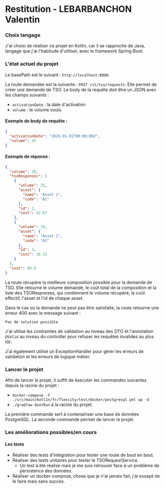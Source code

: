 # Restitution - LEBARBANCHON Valentin

### Choix langage

J'ai choisi de réaliser ce projet en Kotlin, car il se rapproche de Java, langage que j'ai l'habitude d'utiliser, avec le framework Spring Boot.

### L'état actuel du projet
Le basePath est le suivant : `http://localhost:8080`.

La route demandée est la suivante : `POST /v1/tso/requests`. Elle permet de créer une demande de TSO. Le body de la requête doit être un JSON avec les champs suivants :
- `activationDate` : la date d'activation
- `volume` : le volume voulu

#### Exemple de body de requête :
```json
{
  "activationDate": "2029-01-01T00:00:00Z",
  "volume": 35
}
```
#### Exemple de réponse :
```json
{
  "volume": 35,
  "tsoResponses": [
    {
      "volume": 25,
      "asset": {
        "name": "Asset 1",
        "code": "A1"
      },
      "id": 2,
      "cost": 41.67
    },
    {
      "volume": 10,
      "asset": {
        "name": "Asset 2",
        "code": "A2"
      },
      "id": 3,
      "cost": 18.33
    }
  ],
  "cost": 60.0
}
```
La route récupère la meilleure composition possible pour la demande de TSO. 
Elle retourne le volume demandé, le coût total de la composition et la liste des TSOResponses, qui contiennent le volume récupéré, le coût effectif, l'asset et l'id de chaque asset.

Dans le cas où la demande ne peut pas être satisfaite, la route retourne une erreur 400 avec le message suivant :
```
Pas de solution possible
```

J'ai utilisé les contraintes de validation au niveau des DTO et l'annotation `@Valid` au niveau du controller pour refuser les requêtes invalides au plus tôt.

J'ai également utilisé un ExceptionHandler pour gérer les erreurs de validation et les erreurs de logique métier.

### Lancer le projet

Afin de lancer le projet, il suffit de éxecuter les commandes suivantes depuis la racine du projet :
- `docker-compose -f ./src/main/kotlin/fr/flexcity/test/docker/postgresql.yml up -d`
- `./gradlew bootRun` à la racine du projet.

La première commande sert à contenairiser une base de données PostgreSQL. 
La seconde commande permet de lancer le projet.

### Les améliorations possibles/en cours
#### Les tests
- Réaliser des tests d'intégration pour tester une route de bout en bout.
- Réaliser des tests unitaires pour tester le TSORequestService.
  - Un test à été réalisé mais je me suis retrouver face à un problème de persistence des données.
- Réaliser un docker-compose, chose que je n'ai jamais fait, j'ai essayé de le faire mais sans succès.
